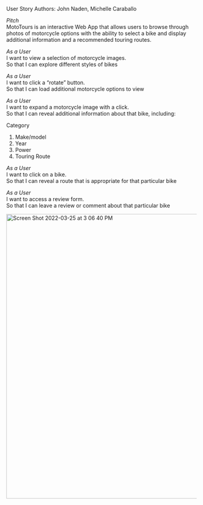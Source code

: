 User Story
  Authors: John Naden, Michelle Caraballo

*Pitch*<br>
  MotoTours is an interactive Web App that allows users to browse through photos of motorcycle options with the ability to select a bike    and display additional information and a recommended touring routes. 


*As a User*<br>
  I want to view a selection of motorcycle images. <br>
  So that I can explore different styles of bikes


*As a User*<br>
  I want to click a “rotate” button.<br>
  So that I can load additional motorcycle options to view


*As a User*<br>
  I want to expand a motorcycle image with a click.<br>
  So that I can reveal additional information about that bike, including:
  
Category
  1. Make/model
  2. Year
  3. Power
  4. Touring Route 


*As a User*<br>
  I want to click on a bike.<br>
  So that I can reveal a route that is appropriate for that particular bike


*As a User*<br>
  I want to access a review form.<br>
  So that I can leave a review or comment about that particular bike



<img width="752" alt="Screen Shot 2022-03-25 at 3 06 40 PM" src="https://user-images.githubusercontent.com/98852513/160433702-f9723d48-86eb-43da-90b4-635cec3ad42a.png">

